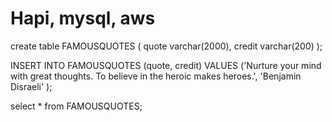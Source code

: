 # Hapi, mysql, aws



create table FAMOUSQUOTES ( quote varchar(2000), credit varchar(200) );

INSERT INTO FAMOUSQUOTES (quote,  credit)
VALUES ('Nurture your mind with great thoughts. To believe in the heroic makes heroes.', 'Benjamin Disraeli' );

select * from FAMOUSQUOTES;



